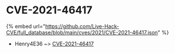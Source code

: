 # CVE-2021-46417
{% embed url="https://github.com/Live-Hack-CVE/full_database/blob/main/cves/2021/CVE-2021-46417.json" %}

* Henry4E36 ~> [CVE-2021-46417](https://www.alice-snow.ru/2021/database/cve-2021-46417/cve-2021-46417-henry4e36)